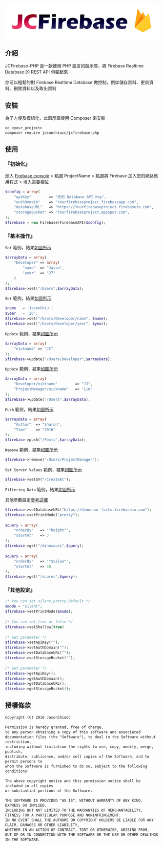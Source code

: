 [![JCFirebase-PHP](https://github.com/JasonChiuCC/JCFirebase-PHP/blob/master/image/logo.png "JCFirebase-PHP")](https://github.com/JasonChiuCC/JCFirebase-PHP)

## 介紹

JCFirebase-PHP 是一款使用 PHP 語言的函示庫，將 Firebase Realtime Database 的 REST API 包裝起來

你可以輕鬆的對 Firebase Realtime Database 做控制，例如儲存資料、更新資料、刪除資料以及取出資料

## 安裝

為了方便及模組化，此函示庫使用 Composer 來安裝

```
cd <your_project>
composer require jasonchiucc/jcfirebase-php
```

## 使用

### 『初始化』

進入 [Firebase console](https://console.firebase.google.com/) > 點選 ProjectName > 點選將 Firebase 加入您的網路應用程式 > 填入需要欄位

```php
$config = array(
    "apiKey"        => "你的 Database API Key",
    "authDomain"    => "Yourfirebaseproject.firebaseapp.com",
    "databaseURL"   => "https://Yourfirebaseproject.firebaseio.com",
    "storageBucket" => "Yourfirebaseproject.appspot.com",    
);
$firebase = new Firebase\FirebaseAPI($config);
```

### 『基本操作』

`Set` 範例，結果[如圖所示](https://github.com/JasonChiuCC/JCFirebase-PHP/blob/master/image/2016-07-29_133441.png)

```php
$arrayData = array(
    "Developer" => array(
        "name"  => "Jason",
        "year"  => "27"
    )
);
$firebase->set("/Users",$arrayData);
```

`Set` 範例，結果[如圖所示](https://github.com/JasonChiuCC/JCFirebase-PHP/blob/master/image/2016-07-29_134124.png)

```php
$name   = 'JasonChiu';
$year   = '26';
$firebase->set("/Users/Developer/name", $name);
$firebase->set("/Users/Developer/year", $year);
```

`Update` 範例，結果[如圖所示](https://github.com/JasonChiuCC/JCFirebase-PHP/blob/master/image/2016-07-29_134249.png)

```php
$arrayData = array(
    "nickname" => "JC"
);
$firebase->update("/Users/Developer",$arrayData);
```

`Update` 範例，結果[如圖所示](https://github.com/JasonChiuCC/JCFirebase-PHP/blob/master/image/2016-07-29_134457.png)

```php
$arrayData = array(
    "Developer/nickname"        => "JJ",
    "ProjectManager/nickname"   => "Lin"
);
$firebase->update("/Users",$arrayData);
```

`Push` 範例，結果[如圖所示](https://github.com/JasonChiuCC/JCFirebase-PHP/blob/master/image/2016-07-29_135427.png)

```php
$arrayData = array(
    "Author"  => "Sharon",
    "Time"    => "2016"
);
$firebase->push("/Posts",$arrayData);
```

`Remove` 範例，結果[如圖所示](https://github.com/JasonChiuCC/JCFirebase-PHP/blob/master/image/2016-07-29_135958.png)

```php
$firebase->remove("/Users/ProjectManager");
```

`Set Server Values` 範例，結果[如圖所示](https://github.com/JasonChiuCC/JCFirebase-PHP/blob/master/image/2016-07-29_140130.png)

```php
$firebase->setSV("/CreateAt");
```

`Filtering Data` 範例，結果[如圖所示](https://github.com/JasonChiuCC/JCFirebase-PHP/blob/master/image/2016-07-29_140615.png)

其他參數設定[參考這裡](https://firebase.google.com/docs/database/rest/retrieve-data)

```php
$firebase->setDatabaseURL("https://dinosaur-facts.firebaseio.com");
$firebase->setPrintMode("pretty");

$query = array(
    "orderBy"   => '"height"',
    "startAt"   => 3
);
$firebase->get("/dinosaurs",$query);

$query = array(
    "orderBy"   => '"$value"',
    "startAt"   => 50
);
$firebase->get("/scores",$query);
```

### 『其他設定』

```php
/* You can set silent,pretty,default */
$mode = "silent"; 
$firebase->setPrintMode($mode);
  
/* You can set true or false */
$firebase->setShallow(true)

/* Set parameter */
$firebase->setApiKey("");
$firebase->setAuthDomain("");
$firebase->setDatabaseURL("");
$firebase->setStorageBucket("");

/* Get parameter */
$firebase->getApiKey();
$firebase->getAuthDomain();
$firebase->getDatabaseURL();
$firebase->getStorageBucket();
```

## 授權條款

```
Copyright (C) 2016 JasonChiuCC

Permission is hereby granted, free of charge, 
to any person obtaining a copy of this software and associated 
documentation files (the "Software"), to deal in the Software without restriction, 
including without limitation the rights to use, copy, modify, merge, publish, 
distribute, sublicense, and/or sell copies of the Software, and to permit persons to 
whom the Software is furnished to do so, subject to the following conditions:

The above copyright notice and this permission notice shall be included in all copies 
or substantial portions of the Software.

THE SOFTWARE IS PROVIDED "AS IS", WITHOUT WARRANTY OF ANY KIND, EXPRESS OR IMPLIED, 
INCLUDING BUT NOT LIMITED TO THE WARRANTIES OF MERCHANTABILITY, 
FITNESS FOR A PARTICULAR PURPOSE AND NONINFRINGEMENT. 
IN NO EVENT SHALL THE AUTHORS OR COPYRIGHT HOLDERS BE LIABLE FOR ANY CLAIM, DAMAGES OR OTHER LIABILITY, 
WHETHER IN AN ACTION OF CONTRACT, TORT OR OTHERWISE, ARISING FROM, 
OUT OF OR IN CONNECTION WITH THE SOFTWARE OR THE USE OR OTHER DEALINGS IN THE SOFTWARE.
```